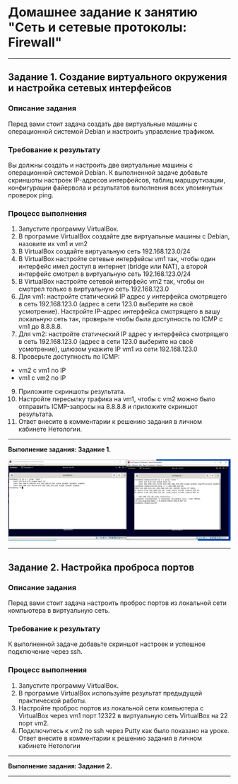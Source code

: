  # Домашнее задание к занятию "Сеть и сетевые протоколы: Firewall"
 
---

## Задание 1. Создание виртуального окружения и настройка сетевых интерфейсов

### Описание задания
Перед вами стоит задача создать две виртуальные машины с операционной системой Debian и настроить управление трафиком.

### Требование к результату
Вы должны создать и настроить две виртуальные машины с операционной системой Debian. К выполненной задаче добавьте скриншоты настроек IP-адресов интерфейсов, таблиц маршрутизации, конфигурации файервола и результатов выполнения всех упомянутых проверок ping.

### Процесс выполнения
1. Запустите программу VirtualBox.
2. В программе VirtualBox создайте две виртуальные машины с Debian, назовите их vm1 и vm2
3. В VirtualBox создайте виртуальную сеть 192.168.123.0/24
4. В VirtualBox настройте сетевые интерфейсы vm1 так, чтобы один интерфейс имел доступ в интернет (bridge или NAT), а второй интерфейс смотрел в виртуальную сеть 192.168.123.0/24
5. В VirtualBox настройте сетевой интерфейс vm2 так, чтобы он смотрел только в виртуальную сеть 192.168.123.0
6. Для vm1: настройте статический IP адрес у интерфейса смотрящего в сеть 192.168.123.0 (адрес в сети 123.0 выберите на своё усмотрение). Настройте IP-адрес интерфейса смотрящего в вашу локальную сеть так, проверьте чтобы была доступность по ICMP c vm1 до 8.8.8.8.
7. Для vm2: настройте статический IP адрес у интерфейса смотрящего в сеть 192.168.123.0 (адрес в сети 123.0 выберите на своё усмотрение), шлюзом укажите IP vm1 из сети 192.168.123.0
8. Проверьте доступность по ICMP:
 - vm2 с vm1 по IP
 - vm1 с vm2 по IP 
9. Приложите скриншоты результата.
10. Настройте пересылку трафика на vm1, чтобы с vm2 можно было отправить ICMP-запросы на 8.8.8.8 и приложите скриншот результата.
11. Ответ внесите в комментарии к решению задания в личном кабинете Нетологии.

--- 
**Выполнение задания: Задание 1.**

![Задание 1 - Скриншот 1.jpeg](https://github.com/elekpow/netology/blob/main/net-net_protocol/images/screeen1.jpeg)



---

## Задание 2. Настройка проброса портов

### Описание задания
Перед вами стоит задача настроить проброс портов из локальной сети компьютера в виртуальную сеть.

### Требование к результату
К выполненной задаче добавьте скриншот настроек и успешное подключение через ssh.

### Процесс выполнения
1. Запустите программу VirtualBox.
2. В программе VirtualBox используйте результат предыдущей практической работы.
3. Настройте проброс портов из локальной сети компьютера с VirtualBox через vm1 порт 12322 в виртуальную сеть VirtualBox на 22 порт vm2.
4. Подключитесь к vm2 по ssh через Putty как было показано на уроке. Ответ внесите в комментарии к решению задания в личном кабинете Нетологии

--- 
**Выполнение задания: Задание 2.**


---



